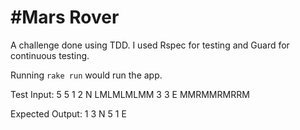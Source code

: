 #Mars Rover
==========
A challenge done using TDD.
I used Rspec for testing and Guard for continuous testing.

Running `rake run` would run the app.

Test Input:
5 5
1 2 N
LMLMLMLMM
3 3 E
MMRMMRMRRM

Expected Output:
1 3 N
5 1 E
